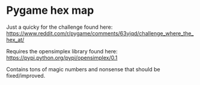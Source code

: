 # Pygame hex map

Just a quicky for the challenge found here:
https://www.reddit.com/r/pygame/comments/63vjqd/challenge_where_the_hex_at/

Requires the opensimplex library found here:
https://pypi.python.org/pypi/opensimplex/0.1

Contains tons of magic numbers and nonsense that should be fixed/improved.

